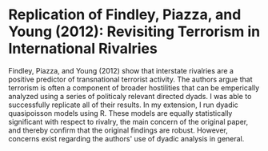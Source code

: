 # Replication of Findley, Piazza, and Young (2012): Revisiting Terrorism in International Rivalries

Findley, Piazza, and Young (2012) show that interstate rivalries are a positive predictor of transnational terrorist activity. The authors argue that terrorism is often a component of broader hostilities that can be emperically analyzed using a series of politicaly relevant directed dyads. I was able to successfully replicate all of their results. In my extension, I run dyadic quasipoisson models using R. These models are equally statistically significant with respect to rivalry, the main concern of the original paper, and thereby confirm that the original findings are robust. However, concerns exist regarding the authors' use of dyadic analysis in general.   
